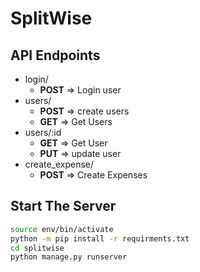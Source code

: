 # SplitWise

## API Endpoints
- login/
    - **POST** =>  Login user
- users/
    - **POST** => create users
    - **GET** => Get Users
- users/:id
    - **GET** => Get User
    - **PUT** => update user
- create_expense/
    - **POST** => Create Expenses


## Start The Server
```bash
source env/bin/activate
python -m pip install -r requirments.txt
cd splitwise
python manage.py runserver
```
